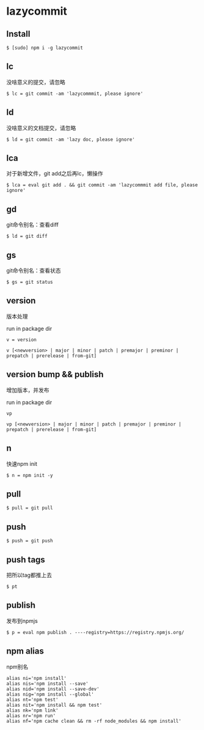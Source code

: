# lazycommit

## Install

```
$ [sudo] npm i -g lazycommit
```

## lc

没啥意义的提交，请忽略

```
$ lc = git commit -am 'lazycommmit, please ignore'
```

## ld

没啥意义的文档提交，请忽略

```
$ ld = git commit -am 'lazy doc, please ignore'
```

## lca

对于新增文件，git add之后再lc，懒操作

```
$ lca = eval git add . && git commit -am 'lazycommmit add file, please ignore'
```

## gd

git命令别名：查看diff

```
$ ld = git diff
```

## gs

git命令别名：查看状态

```
$ gs = git status
```

## version

版本处理

run in package dir
 
```
v = version

v [<newversion> | major | minor | patch | premajor | preminor | prepatch | prerelease | from-git]
``` 

## version bump &&  publish

增加版本，并发布

run in package dir
 
```
vp 

vp [<newversion> | major | minor | patch | premajor | preminor | prepatch | prerelease | from-git]
``` 

## n

快速npm init

```
$ n = npm init -y
```

## pull 

```
$ pull = git pull
```

## push

```
$ push = git push
```

## push tags

把所以tag都推上去

```
$ pt 
```

## publish

发布到npmjs

```
$ p = eval npm publish . ----registry=https://registry.npmjs.org/
```

## npm alias

npm别名

```
alias ni='npm install'
alias nis='npm install --save'
alias nid='npm install --save-dev'
alias nig='npm install --global'
alias nt='npm test'
alias nit='npm install && npm test'
alias nk='npm link'
alias nr='npm run'
alias nf='npm cache clean && rm -rf node_modules && npm install'
```
